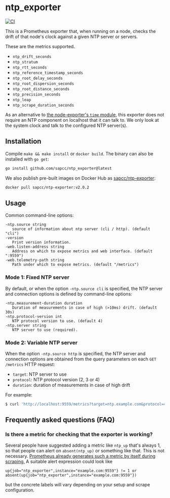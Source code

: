# ntp\_exporter

[![CI](https://github.com/sapcc/ntp_exporter/actions/workflows/ci.yaml/badge.svg)](https://github.com/sapcc/ntp_exporter/actions/workflows/ci.yaml)

This is a Prometheus exporter that, when running on a node, checks the drift
of that node's clock against a given NTP server or servers.

These are the metrics supported.

- `ntp_drift_seconds`
- `ntp_stratum`
- `ntp_rtt_seconds`
- `ntp_reference_timestamp_seconds`
- `ntp_root_delay_seconds`
- `ntp_root_dispersion_seconds`
- `ntp_root_distance_seconds`
- `ntp_precision_seconds`
- `ntp_leap`
- `ntp_scrape_duration_seconds`

As an alternative to [the node-exporter's `time` module](https://github.com/prometheus/node_exporter/blob/master/docs/TIME.md), this exporter does not require an NTP component on localhost that it can talk to. We only look at the system clock and talk to the configured NTP server(s).

## Installation

Compile `make && make install` or `docker build`. The binary can also be
installed with `go get`:

```bash
go install github.com/sapcc/ntp_exporter@latest
```

We also publish pre-built images on Docker Hub as
[sapcc/ntp-exporter](https://hub.docker.com/r/sapcc/ntp-exporter):

```bash
docker pull sapcc/ntp-exporter:v2.0.2
```

## Usage

Common command-line options:

```
-ntp.source string
   source of information about ntp server (cli / http). (default "cli")
-version
   Print version information.
-web.listen-address string
   Address on which to expose metrics and web interface. (default ":9559")
-web.telemetry-path string
   Path under which to expose metrics. (default "/metrics")
```

### Mode 1: Fixed NTP server

By default, or when the option `-ntp.source cli` is specified, the NTP server
and connection options is defined by command-line options:

```
-ntp.measurement-duration duration
   Duration of measurements in case of high (>10ms) drift. (default 30s)
-ntp.protocol-version int
   NTP protocol version to use. (default 4)
-ntp.server string
   NTP server to use (required).
```

### Mode 2: Variable NTP server

When the option `-ntp.source http` is specified, the NTP server and connection
options are obtained from the query parameters on each `GET /metrics` HTTP
request:

- `target`: NTP server to use
- `protocol`: NTP protocol version (2, 3 or 4)
- `duration`: duration of measurements in case of high drift

For example:

```sh
$ curl 'http://localhost:9559/metrics?target=ntp.example.com&protocol=4&duration=10s'
```

## Frequently asked questions (FAQ)

### Is there a metric for checking that the exporter is working?

Several people have suggested adding a metric like `ntp_up` that's always 1, so
that people can alert on `absent(ntp_up)` or something like that. This is not
necessary. [Prometheus already generates such a metric by itself during
scraping.](https://prometheus.io/docs/concepts/jobs_instances/) A suitable
alert expression could look like

```
up{job="ntp_exporter",instance="example.com:9559"} != 1 or absent(up{job="ntp_exporter",instance="example.com:9559"})
```

but the concrete labels will vary depending on your setup and scrape configuration.

